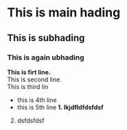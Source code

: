 # This is main hading
## This is subhading
### This is again ubhading
**This is firt line.**  
This is second line.  
This is third lin  
- this is 4th line  
- this is 5th line 
**1. lkjdfldfdsfdsf**  
2. dsfdsfdsf   

